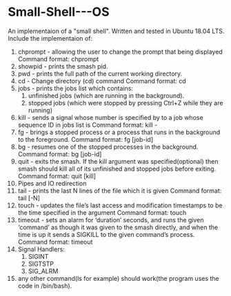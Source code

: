 # Small-Shell---OS

An implementaion of a "small shell". Written and tested in Ubuntu 18.04 LTS.
Include the implementaion of:
1. chprompt - allowing the user to change the prompt that being displayed
    Command format:
    chprompt <new-prompt>
2. showpid - prints the smash pid.
3. pwd - prints the full path of the current working directory. 
4. cd - Change directory (cd) command
    Command format:
    cd <new-path>
5. jobs - prints the jobs list which contains:
    1. unfinished jobs (which are running in the background).
    2. stopped jobs (which were stopped by pressing Ctrl+Z while they are running)
6. kill - sends a signal whose number is specified by <signum> to a job whose sequence ID in jobs list is <job-id>
    Command format:
    kill -<signum> <jobid>
7. fg - brings a stopped process or a process that runs in the background to the foreground.
    Command format:
    fg [job-id]
8. bg - resumes one of the stopped processes in the background.
    Command format:
    bg [job-id]
9. quit - exits the smash. If the kill argument was specified(optional) then smash should kill all of its
   unfinished and stopped jobs before exiting.
    Command format:
    quit [kill]
10. Pipes and IO redirection
11. tail - prints the last N lines of the file which it is given 
    Command format:
    tail [-N] <file-name>
12. touch - updates the file’s last access and modification timestamps to be the time specified in the <timestamp> argument
    Command format: 
    touch <file-name> <timestamp>
13. timeout - sets an alarm for ‘duration’ seconds, and runs the given ‘command’ as though it was given to the smash directly, and when the time is up it sends a SIGKILL to the given command’s process.
    Command format:
    timeout <duration> <command>
14. Signal Handlers: 
    1. SIGINT
    2. SIGTSTP
    3. SIG_ALRM
15. any other command(ls for example) should work(the program uses the code in /bin/bash).
